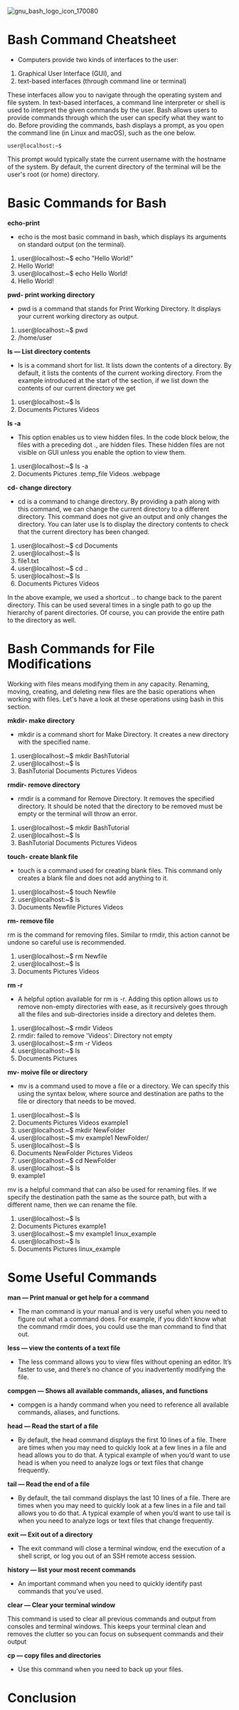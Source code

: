 <!-- bash commands cheatsheet -->

![gnu_bash_logo_icon_170080](https://user-images.githubusercontent.com/37225357/211147360-cc40742c-32c2-46a8-9271-78ae0c9522da.png)

# Bash Command Cheatsheet
- Computers provide two kinds of interfaces to the user:
1. Graphical User Interface (GUI), and
2. text-based interfaces (through command line or terminal)

These interfaces allow you to navigate through the operating system and file system. In text-based interfaces, a command line interpreter or shell is used to interpret the given commands by the user.
Bash allows users to provide commands through which the user can specify what they want to do. Before providing the commands, bash displays a prompt, as you open the command line (in Linux and macOS), such as the one below.

    user@localhost:~$

This prompt would typically state the current username with the hostname of the system. By default, the current directory of the terminal will be the user's root (or home) directory.

# Basic Commands for Bash

**echo-print**
- echo is the most basic command in bash, which displays its arguments on standard output (on the terminal).
1. user@localhost:~$ echo "Hello World!"
2. Hello World!
3. user@localhost:~$ echo Hello World!
4. Hello World!

**pwd- print working directory**
- pwd is a command that stands for Print Working Directory. It displays your current working directory as output.
1. user@localhost:~$ pwd
2. /home/user

**ls — List directory contents**
- ls is a command short for list. It lists down the contents of a directory. By default, it lists the contents of the current working directory. From the example introduced at the start of the section, if we list down the contents of our current directory we get
1. user@localhost:~$ ls
2. Documents Pictures Videos

**ls -a**
- This option enables us to view hidden files. In the code block below, the files with a preceding dot ., are hidden files. These hidden files are not visible on GUI unless you enable the option to view them.
1. user@localhost:~$ ls -a
2. Documents Pictures .temp_file Videos .webpage

**cd- change directory**
- cd is a command to change directory. By providing a path along with this command, we can change the current directory to a different directory. This command does not give an output and only changes the directory. You can later use ls to display the directory contents to check that the current directory has been changed.
1. user@localhost:~$ cd Documents
2. user@localhost:~$ ls
3. file1.txt 
4. user@localhost:~$ cd ..
5. user@localhost:~$ ls
6. Documents Pictures Videos

In the above example, we used a shortcut .. to change back to the parent directory. This can be used several times in a single path to go up the hierarchy of parent directories. Of course, you can provide the entire path to the directory as well.

# Bash Commands for File Modifications
Working with files means modifying them in any capacity. Renaming, moving, creating, and deleting new files are the basic operations when working with files. Let's have a look at these operations using bash in this section.

**mkdir- make directory**
- mkdir is a command short for Make Directory. It creates a new directory with the specified name.

1. user@localhost:~$ mkdir BashTutorial
2. user@localhost:~$ ls
3. BashTutorial Documents Pictures Videos

**rmdir- remove directory**
- rmdir is a command for Remove Directory. It removes the specified directory. It should be noted that the directory to be removed must be empty or the terminal will throw an error.

1. user@localhost:~$ mkdir BashTutorial
2. user@localhost:~$ ls
3. BashTutorial Documents Pictures Videos

**touch- create blank file**
- touch is a command used for creating blank files. This command only creates a blank file and does not add anything to it.

1. user@localhost:~$ touch Newfile
2. user@localhost:~$ ls
3. Documents Newfile Pictures Videos

**rm- remove file**

rm is the command for removing files. Similar to rmdir, this action cannot be undone so careful use is recommended.

1. user@localhost:~$ rm Newfile
2. user@localhost:~$ ls
3. Documents Pictures Videos

**rm -r**
- A helpful option available for rm is -r. Adding this option allows us to remove non-empty directories with ease, as it recursively goes through all the files and sub-directories inside a directory and deletes them.

1. user@localhost:~$ rmdir Videos
2. rmdir: failed to remove 'Videos': Directory not empty
3. user@localhost:~$ rm -r Videos
4. user@localhost:~$ ls
5. Documents Pictures 

**mv- moive file or directory**
- mv is a command used to move a file or a directory. We can specify this using the syntax below, where source and destination are paths to the file or directory that needs to be moved.

1. user@localhost:~$ ls
2. Documents Pictures Videos example1
3. user@localhost:~$ mkdir NewFolder
4. user@localhost:~$ mv example1 NewFolder/
5. user@localhost:~$ ls
6. Documents NewFolder Pictures Videos
7. user@localhost:~$ cd NewFolder
8. user@localhost:~$ ls
9. example1

mv is a helpful command that can also be used for renaming files. If we specify the destination path the same as the source path, but with a different name, then we can rename the file.

1. user@localhost:~$ ls
2. Documents Pictures example1
3. user@localhost:~$ mv example1 linux_example
4. user@localhost:~$ ls
5. Documents Pictures linux_example

# Some Useful Commands

**man — Print manual or get help for a command**

- The man command is your manual and is very useful when you need to figure out what a command does. For example, if you didn’t know what the command rmdir does, you could use the man command to find that out.


**less — view the contents of a text file**

- The less command allows you to view files without opening an editor. It’s faster to use, and there’s no chance of you inadvertently modifying the file.



**compgen — Shows all available commands, aliases, and functions**

- compgen is a handy command when you need to reference all available commands, aliases, and functions.



**head — Read the start of a file**

- By default, the head command displays the first 10 lines of a file. There are times when you may need to quickly look at a few lines in a file and head allows you to do that. A typical example of when you’d want to use head is when you need to analyze logs or text files that change frequently.



**tail — Read the end of a file**

- By default, the tail command displays the last 10 lines of a file. There are times when you may need to quickly look at a few lines in a file and tail allows you to do that. A typical example of when you’d want to use tail is when you need to analyze logs or text files that change frequently.



**exit — Exit out of a directory**

- The exit command will close a terminal window, end the execution of a shell script, or log you out of an SSH remote access session.



**history — list your most recent commands**

- An important command when you need to quickly identify past commands that you’ve used.



**clear — Clear your terminal window**

This command is used to clear all previous commands and output from consoles and terminal windows. This keeps your terminal clean and removes the clutter so you can focus on subsequent commands and their output



**cp — copy files and directories**

- Use this command when you need to back up your files.






# Conclusion




